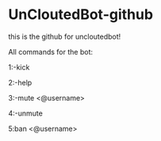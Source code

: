 # UnCloutedBot-github
this is the github for uncloutedbot!

All commands for the bot:

1:-kick

2:-help

3:-mute <@username> <time>

4:-unmute

5:ban <@username>
